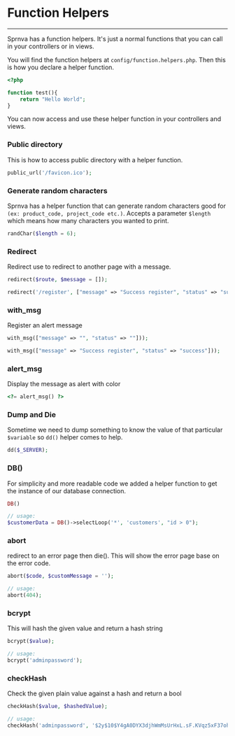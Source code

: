 # Function Helpers
---
Sprnva has a function helpers. It's just a normal functions that you can call in your controllers or in views.

You will find the function helpers at `config/function.helpers.php`. Then this is how you declare a helper function.

```php
<?php

function test(){
    return "Hello World";
}
```

You can now access and use these helper function in your controllers and views.

### Public directory
This is how to access public directory with a helper function.
```php
public_url('/favicon.ico');
```

### Generate random characters
Sprnva has a helper function that can generate random characters good for `(ex: product_code, project_code etc.)`. Accepts a parameter `$length` which means how many characters you wanted to print.
```php
randChar($length = 6);
```

### Redirect
Redirect use to redirect to another page with a message.
```php
redirect($route, $message = []);

redirect('/register', ["message" => "Success register", "status" => "success"]);
```

### with_msg
Register an alert message
```php
with_msg(["message" => "", "status" => ""]));

with_msg(["message" => "Success register", "status" => "success"]));
```

### alert_msg
Display the message as alert with color
```php
<?= alert_msg() ?>
```

### Dump and Die
Sometime we need to dump something to know the value of that particular `$variable` so `dd()` helper comes to help.
```php
dd($_SERVER);
```

### DB()
For simplicity and more readable code we added a helper function to get the instance of our database connection.
```php
DB()

// usage:
$customerData = DB()->selectLoop('*', 'customers', "id > 0");
```

### abort
redirect to an error page then die(). This will show the error page base on the error code.
```php
abort($code, $customMessage = '');

// usage:
abort(404);
```

### bcrypt
This will hash the given value and return a hash string
```php
bcrypt($value);

// usage:
bcrypt('adminpassword');
```

### checkHash
Check the given plain value against a hash and return a bool
```php
checkHash($value, $hashedValue);

// usage:
checkHash('adminpassword', '$2y$10$Y4gA0DYX3djhWmMsUrHxL.sF.KVqz5xF37oh.GRVUVjoU9yS03Mia');
```